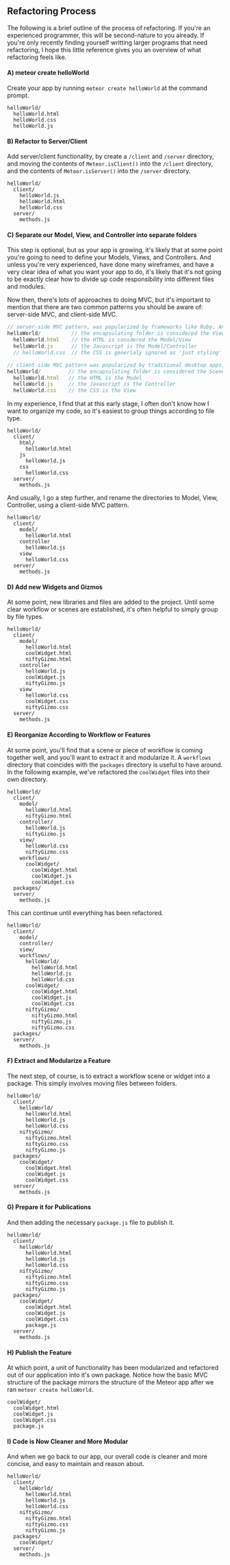 ## Refactoring Process
The following is a brief outline of the process of refactoring.  If you're an experienced programmer, this will be second-nature to you already.  If you're only recently finding yourself writting larger programs that need refactoring, I hope this little reference gives you an overview of what refactoring feels like.  


#### A)  meteor create helloWorld
Create your app by running ``meteor create helloWorld`` at the command prompt.  
````
helloWorld/
  helloWorld.html
  helloWorld.css
  helloWorld.js
````


#### B)  Refactor to Server/Client 
Add server/client functionality, by create a ``/client`` and ``/server`` directory, and moving the contents of ``Meteor.isClient()`` into the ``/client`` directory, and the contents of ``Meteor.isServer()`` into the ``/server`` directory.  
````
helloWorld/
  client/
    helloWorld.js
    helloWorld.html
    helloWorld.css
  server/
    methods.js
````

#### C)  Separate our Model, View, and Controller into separate folders
This step is optional, but as your app is growing, it's likely that at some point you're going to need to define your Models, Views, and Controllers.  And unless you're very experienced, have done many wireframes, and have a very clear idea of what you want your app to do, it's likely that it's not going to be exactly clear how to divide up code responsibility into different files and modules.    

Now then, there's lots of approaches to doing MVC, but it's important to mention that there are two common patterns you should be aware of:  server-side MVC, and client-side MVC.  

````js
// server-side MVC pattern, was popularized by frameworks like Ruby, Angular, and Ember
helloWorld/          // the encapsulating folder is considered the View
  helloWorld.html    // the HTML is consdered the Model/View
  helloWorld.js      // the Javascript is the Model/Controller
  // helloWorld.css  // the CSS is generlaly ignored as 'just styling'

// client-side MVC pattern was popularized by traditional desktop apps, and is similar to .Net and Flash
helloWorld/         // the encapsulating folder is considered the Scene or Workflow Component
  helloWorld.html   // the HTML is the Model
  helloWorld.js     // the Javascript is the Controller
  helloWorld.css    // the CSS is the View

````

In my experience, I find that at this early stage, I often don't know how I want to organize my code, so it's easiest to group things according to file type.  

````
helloWorld/
  client/
    html/
      helloWorld.html  
    js
      helloWorld.js
    css      
      helloWorld.css
  server/
    methods.js
````
And usually, I go a step further, and rename the directories to Model, View, Controller, using a client-side MVC pattern.

````
helloWorld/
  client/
    model/
      helloWorld.html  
    controller
      helloWorld.js
    view      
      helloWorld.css
  server/
    methods.js
````

#### D)  Add new Widgets and Gizmos
At some point, new libraries and files are added to the project.  Until some clear workflow or scenes are established, it's often helpful to simply group by file types.  

````
helloWorld/
  client/
    model/
      helloWorld.html  
      coolWidget.html  
      niftyGizmo.html  
    controller
      helloWorld.js
      coolWidget.js  
      niftyGizmo.js
    view      
      helloWorld.css
      coolWidget.css  
      niftyGizmo.css
  server/
    methods.js
````

#### E)  Reorganize According to Workflow or Features
At some point, you'll find that a scene or piece of workflow is coming together well, and you'll want to extract it and modularize it.  A ``workflows`` directory that coincides with the ``packages`` directory is useful to have around.  In the following example, we've refactored the ``coolWidget`` files into their own directory.  
````
helloWorld/  
  client/  
    model/  
      helloWorld.html  
      niftyGizmo.html  
    controller/  
      helloWorld.js
      niftyGizmo.js
    view/     
      helloWorld.css
      niftyGizmo.css
    workflows/  
      coolWidget/  
        coolWidget.html  
        coolWidget.js  
        coolWidget.css  
  packages/
  server/
    methods.js
````

This can continue until everything has been refactored.
````
helloWorld/  
  client/  
    model/  
    controller/  
    view/     
    workflows/  
      helloWorld/  
        helloWorld.html  
        helloWorld.js  
        helloWorld.css  
      coolWidget/  
        coolWidget.html  
        coolWidget.js  
        coolWidget.css  
      niftyGizmo/  
        niftyGizmo.html  
        niftyGizmo.js  
        niftyGizmo.css  
  packages/
  server/
    methods.js
````

#### F)  Extract and Modularize a Feature 
The next step, of course, is to extract a workflow scene or widget into a package.  This simply involves moving files between folders.  
````
helloWorld/
  client/
    helloWorld/
      helloWorld.html  
      helloWorld.js
      helloWorld.css
    niftyGizmo/
      niftyGizmo.html
      niftyGizmo.css
      niftyGizmo.js
  packages/
    coolWidget/
      coolWidget.html  
      coolWidget.js  
      coolWidget.css  
  server/
    methods.js
````

#### G)  Prepare it for Publications  
And then adding the necessary ``package.js`` file to publish it.  
````
helloWorld/
  client/
    helloWorld/
      helloWorld.html  
      helloWorld.js
      helloWorld.css
    niftyGizmo/
      niftyGizmo.html
      niftyGizmo.css
      niftyGizmo.js
  packages/
    coolWidget/
      coolWidget.html  
      coolWidget.js  
      coolWidget.css  
      package.js
  server/
    methods.js
````

#### H)  Publish the Feature
At which point, a unit of functionality has been modularized and refactored out of our application into it's own package.   Notice how the basic MVC structure of the package mirrors the structure of the Meteor app after we ran ``meteor create helloWorld``.  
````
coolWidget/
  coolWidget.html  
  coolWidget.js  
  coolWidget.css  
  package.js
````


#### I)  Code is Now Cleaner and More Modular
And when we go back to our app, our overall code is cleaner and more concise, and easy to maintain and reason about.  
````
helloWorld/
  client/
    helloWorld/
      helloWorld.html  
      helloWorld.js
      helloWorld.css
    niftyGizmo/
      niftyGizmo.html
      niftyGizmo.css
      niftyGizmo.js
  packages/
    coolWidget/  
  server/
    methods.js
````


